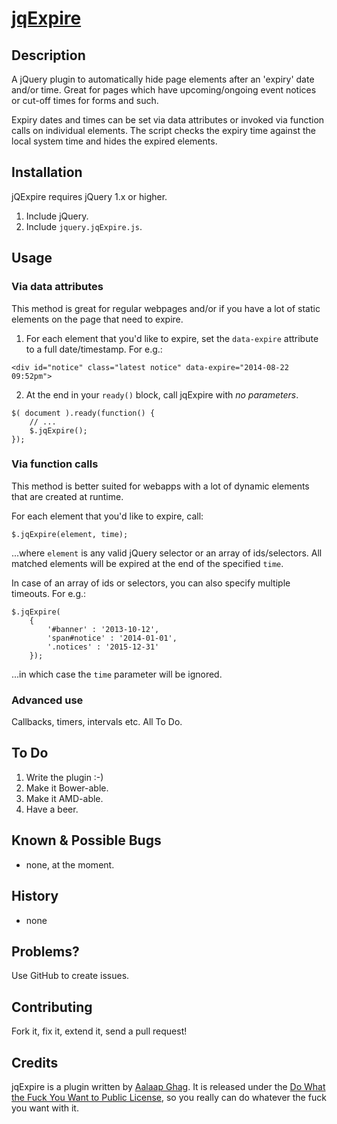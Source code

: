 [jqExpire](https://github.com/aalaap/jqExpire)
============

## Description
A jQuery plugin to automatically hide page elements after an 'expiry' date and/or time. Great for pages which have upcoming/ongoing event notices or cut-off times for forms and such.

Expiry dates and times can be set via data attributes or invoked via function calls on individual elements. The script checks the expiry time against the local system time and hides the expired elements.

## Installation
jQExpire requires jQuery 1.x or higher.

1. Include jQuery.
2. Include `jquery.jqExpire.js`.

## Usage

### Via data attributes
This method is great for regular webpages and/or if you have a lot of static elements on the page that need to expire.

1. For each element that you'd like to expire, set the `data-expire` attribute to a full date/timestamp. For e.g.:

```
<div id="notice" class="latest notice" data-expire="2014-08-22 09:52pm">
```

2. At the end in your `ready()` block, call jqExpire with *no parameters*.

```
$( document ).ready(function() {
    // ...
    $.jqExpire();
});
``` 

### Via function calls
This method is better suited for webapps with a lot of dynamic elements that are created at runtime.

For each element that you'd like to expire, call:

```
$.jqExpire(element, time);
```

...where `element` is any valid jQuery selector or an array of ids/selectors. All matched elements will be expired at the end of the specified `time`.

In case of an array of ids or selectors, you can also specify multiple timeouts. For e.g.:

```
$.jqExpire(
    {
        '#banner' : '2013-10-12',
        'span#notice' : '2014-01-01',
        '.notices' : '2015-12-31'
    });
```

...in which case the `time` parameter will be ignored.

### Advanced use
Callbacks, timers, intervals etc. All To Do.

## To Do

1. Write the plugin :-)
2. Make it Bower-able.
3. Make it AMD-able.
4. Have a beer.

## Known & Possible Bugs
- none, at the moment.

## History
- none

## Problems?
Use GitHub to create issues.

## Contributing
Fork it, fix it, extend it, send a pull request!

## Credits
jqExpire is a plugin written by [Aalaap Ghag](http://aalaap.com). It is released under the [Do What the Fuck You Want to Public License](http://www.wtfpl.net/about/), so you really can do whatever the fuck you want with it.